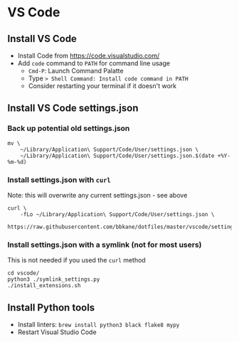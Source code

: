 # VS Code

## Install VS Code

- Install Code from https://code.visualstudio.com/
- Add `code` command to `PATH` for command line usage
  - `Cmd-P`: Launch Command Palatte
  - Type `> Shell Command: Install code command in PATH`
  - Consider restarting your terminal if it doesn't work

## Install VS Code settings.json

### Back up potential old settings.json

```
mv \ 
    ~/Library/Application\ Support/Code/User/settings.json \
    ~/Library/Application\ Support/Code/User/settings.json.$(date +%Y-%m-%d)
```

### Install settings.json with `curl`

Note: this will overwrite any current settings.json - see above

```
curl \
    -fLo ~/Library/Application\ Support/Code/User/settings.json \
    https://raw.githubusercontent.com/bbkane/dotfiles/master/vscode/settings.json
```

### Install settings.json with a symlink (not for most users)

This is not needed if you used the `curl` method

```
cd vscode/
python3 ./symlink_settings.py
./install_extensions.sh
```

## Install Python tools

- Install linters: `brew install python3 black flake8 mypy`
- Restart Visual Studio Code

